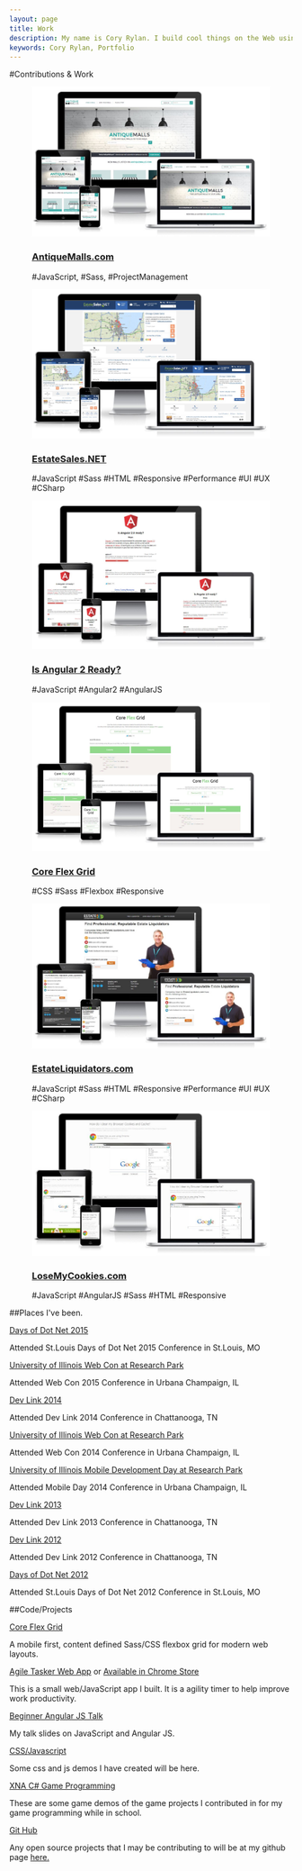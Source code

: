 ```yaml
---
layout: page
title: Work
description: My name is Cory Rylan. I build cool things on the Web using JavaScript and HTML5. Here is some of my work.
keywords: Cory Rylan, Portfolio
---
```


#Contributions & Work


<figure class="effeckt-caption" data-effeckt-type="quarter-slide-up" itemscope itemtype="http://schema.org/WebPage">
    <meta itemprop="contributor" content="Cory Rylan" />
    <meta itemprop="publisher" content="Vintage Software" />
    <img src="/assets/images/work/antiquemalls-com.jpg" alt="" class="full-width">
    <figcaption>
        <div class="effeckt-figcaption-wrap">
            <a href="https://www.antiquemalls.com" target="_blank" itemprop="url">
                <h3 itemprop="name">AntiqueMalls.com</h3>
            </a>
            <p itemprop="about">#JavaScript, #Sass, #ProjectManagement</p>
        </div>
    </figcaption>
</figure>

<figure class="effeckt-caption" data-effeckt-type="quarter-slide-up" itemscope itemtype="http://schema.org/WebPage">
    <meta itemprop="contributor" content="Cory Rylan" />
    <meta itemprop="publisher" content="Vintage Software" />
    <img src="/assets/images/work/estatesales-net.jpg" alt="" class="full-width">
    <figcaption>
        <div class="effeckt-figcaption-wrap">
            <a href="http://www.EstateSales.NET" target="_blank" itemprop="url">
                <h3 itemprop="name">EstateSales.NET</h3>
            </a>
            <p itemprop="about">#JavaScript #Sass #HTML #Responsive #Performance #UI #UX #CSharp</p>
        </div>
    </figcaption>
</figure>

<figure class="effeckt-caption" data-effeckt-type="quarter-slide-up" itemscope itemtype="http://schema.org/WebPage">
    <meta itemprop="contributor" content="Cory Rylan" />
    <meta itemprop="publisher" content="Cory Rylan" />
    <img src="/assets/images/work/angular2-ready.jpg" alt="" class="full-width">
    <figcaption>
        <div class="effeckt-figcaption-wrap">
            <a href="https://splintercode.github.io/is-angular-2-ready/" target="_blank" itemprop="url">
                <h3 itemprop="name">Is Angular 2 Ready?</h3>
            </a>
            <p itemprop="about">#JavaScript #Angular2 #AngularJS</p>
        </div>
    </figcaption>
</figure>

<figure class="effeckt-caption" data-effeckt-type="quarter-slide-up" itemscope itemtype="http://schema.org/WebPage">
    <meta itemprop="contributor" content="Cory Rylan" />
    <meta itemprop="publisher" content="Cory Rylan" />
    <img src="/assets/images/work/core-flex-grid.jpg" alt="" class="full-width">
    <figcaption>
        <div class="effeckt-figcaption-wrap">
            <a href="https://splintercode.github.io/core-flex-grid/" target="_blank" itemprop="url">
                <h3 itemprop="name">Core Flex Grid</h3>
            </a>
            <p itemprop="about">#CSS #Sass #Flexbox #Responsive</p>
        </div>
    </figcaption>
</figure>

<figure class="effeckt-caption" data-effeckt-type="quarter-slide-up" itemscope itemtype="http://schema.org/WebPage">
    <meta itemprop="contributor" content="Cory Rylan" />
    <meta itemprop="publisher" content="Vintage Software" />
    <img src="/assets/images/work/estateliquidators-com.jpg" alt="" class="full-width">
    <figcaption>
        <div class="effeckt-figcaption-wrap">
            <a href="http://www.estateliquidators.com" target="_blank" itemprop="url">
                <h3 itemprop="name">EstateLiquidators.com</h3>
            </a>
            <p itemprop="about">#JavaScript #Sass #HTML #Responsive #Performance #UI #UX #CSharp </p>
        </div>
    </figcaption>
</figure>

<figure class="effeckt-caption" data-effeckt-type="quarter-slide-up" itemscope itemtype="http://schema.org/WebPage">
    <meta itemprop="contributor" content="Cory Rylan" />
    <meta itemprop="publisher" content="Cory Rylan" />
    <img src="/assets/images/work/losemycookies-com.jpg" alt="" class="full-width">
    <figcaption>
        <div class="effeckt-figcaption-wrap">
            <a href="http://losemycookies.com" target="_blank" itemprop="url">
                <h3 itemprop="name">LoseMyCookies.com</h3>
            </a>
            <p itemprop="about">#JavaScript #AngularJS #Sass #HTML #Responsive</p>
        </div>
    </figcaption>
</figure>

##Places I've been.

<section itemscope itemtype="http://schema.org/Event">
    <a href="http://www.stldodn.com/" target="_blank"><span itemprop="name">Days of Dot Net 2015</span></a>
    <p>
        Attended St.Louis Days of Dot Net 2015 Conference in
        <span itemprop="location" itemscope itemtype="http://schema.org/Place">
            <meta itemprop="name" content="St. Louis" />
            <span itemprop="address" itemscope itemtype="http://schema.org/PostalAddress">
                <span itemprop="addressLocality">St.Louis</span>,
                <span itemprop="addressRegion">MO</span>
            </span>
        </span>
        <meta itemprop="startDate" content="2015-11-12">
        <meta itemprop="endDate" content="2015-11-14">
    </p>
</section>

<section itemscope itemtype="http://schema.org/Event">
    <a href="http://webcon.illinois.edu/" target="_blank"><span itemprop="name">University of Illinois Web Con at Research Park</span></a>
    <p>
        Attended Web Con 2015 Conference in
        <span itemprop="location" itemscope itemtype="http://schema.org/Place">
            <meta itemprop="name" content="University of Illinois Research Park" />
            <span itemprop="address" itemscope itemtype="http://schema.org/PostalAddress">
                <span itemprop="addressLocality">Urbana Champaign</span>,
                <span itemprop="addressRegion">IL</span>
            </span>
        </span>
        <meta itemprop="startDate" content="2014-04-29">
        <meta itemprop="endDate" content="2014-04-30">
    </p>
</section>

<section itemscope itemtype="http://schema.org/Event">
    <a href="http://www.devlink.net/" target="_blank"><span itemprop="name">Dev Link 2014</span></a>
    <p>
        Attended Dev Link 2014 Conference in
        <span itemprop="location" itemscope itemtype="http://schema.org/Place">
            <meta itemprop="name" content="Marriott Convention Center" />
            <span itemprop="address" itemscope itemtype="http://schema.org/PostalAddress">
                <span itemprop="addressLocality">Chattanooga</span>,
                <span itemprop="addressRegion">TN</span>
            </span>
        </span>
        <meta itemprop="startDate" content="2014-08-26">
        <meta itemprop="endDate" content="2014-08-29">
    </p>
</section>

<section itemscope itemtype="http://schema.org/Event">
    <a href="http://webcon.illinois.edu/" target="_blank"><span itemprop="name">University of Illinois Web Con at Research Park</span></a>
    <p>
        Attended Web Con 2014 Conference in
        <span itemprop="location" itemscope itemtype="http://schema.org/Place">
            <meta itemprop="name" content="University of Illinois Research Park" />
            <span itemprop="address" itemscope itemtype="http://schema.org/PostalAddress">
                <span itemprop="addressLocality">Urbana Champaign</span>,
                <span itemprop="addressRegion">IL</span>
            </span>
        </span>
        <meta itemprop="startDate" content="2014-04-27">
        <meta itemprop="endDate" content="2014-04-28">
    </p>
</section>

<section itemscope itemtype="http://schema.org/Event">
    <a href="http://researchpark.illinois.edu/mobile-development-day" target="_blank"><span itemprop="name">University of Illinois Mobile Development Day at Research Park</span></a>
    <p>
        Attended Mobile Day 2014 Conference in
        <span itemprop="location" itemscope itemtype="http://schema.org/Place">
            <meta itemprop="name" content="University of Illinois Research Park" />
            <span itemprop="address" itemscope itemtype="http://schema.org/PostalAddress">
                <span itemprop="addressLocality">Urbana Champaign</span>,
                <span itemprop="addressRegion">IL</span>
            </span>
        </span>
        <meta itemprop="startDate" content="2014-01-31">
        <meta itemprop="endDate" content="2014-01-31">
    </p>
</section>

<section itemscope itemtype="http://schema.org/Event">
    <a href="http://www.devlink.net/" target="_blank"><span itemprop="name">Dev Link 2013</span></a>
    <p>
        Attended Dev Link 2013 Conference in
        <span itemprop="location" itemscope itemtype="http://schema.org/Place">
            <meta itemprop="name" content="Marriott Convention Center" />
            <span itemprop="address" itemscope itemtype="http://schema.org/PostalAddress">
                <span itemprop="addressLocality">Chattanooga</span>,
                <span itemprop="addressRegion">TN</span>
            </span>
        </span>
        <meta itemprop="startDate" content="2013-08-28">
        <meta itemprop="endDate" content="2013-08-30">
    </p>
</section>

<section itemscope itemtype="http://schema.org/Event">
    <a href="http://www.devlink.net/" target="_blank"><span itemprop="name">Dev Link 2012</span></a>
    <p>
        Attended Dev Link 2012 Conference in
        <span itemprop="location" itemscope itemtype="http://schema.org/Place">
            <meta itemprop="name" content="Marriott Convention Center" />
            <span itemprop="address" itemscope itemtype="http://schema.org/PostalAddress">
                <span itemprop="addressLocality">Chattanooga</span>,
                <span itemprop="addressRegion">TN</span>
            </span>
        </span>
        <meta itemprop="startDate" content="2012-08-01">
        <meta itemprop="endDate" content="2012-08-01">
    </p>
</section>

<section itemscope itemtype="http://schema.org/Event">
    <a href="http://www.stldodn.com/" target="_blank"><span itemprop="name">Days of Dot Net 2012</span></a>
    <p>
        Attended St.Louis Days of Dot Net 2012 Conference in
        <span itemprop="location" itemscope itemtype="http://schema.org/Place">
            <meta itemprop="name" content="St. Louis" />
            <span itemprop="address" itemscope itemtype="http://schema.org/PostalAddress">
                <span itemprop="addressLocality">St.Louis</span>,
                <span itemprop="addressRegion">MO</span>
            </span>
        </span>
        <meta itemprop="startDate" content="2012-08-02">
        <meta itemprop="endDate" content="2012-08-04">
    </p>
</section>

##Code/Projects

<section itemscope itemtype="http://schema.org/Code">
    <a href="https://splintercode.github.io/core-flex-grid/" itemprop="url codeRepository" target="_blank"><span itemprop="name">Core Flex Grid</span></a>
    <p itemprop="about">A mobile first, content defined <span itemprop="programmingLanguage">Sass</span>/<span itemprop="programmingLanguage">CSS</span> flexbox grid for modern web layouts.</p>
    <meta itemprop="author" content="Cory Rylan" />
    <meta itemprop="publisher" content="Cory Rylan" />
</section>
<section itemscope itemtype="http://schema.org/Code">
    <a href="http://splintercode.github.io/agile-tasker/App" itemprop="codeRepository" target="_blank"><span itemprop="name">Agile Tasker Web App</span></a> or <a href="https://chrome.google.com/webstore/detail/agile-tasker/cekjaaigjecmnocinpmmnaiilnnlkpln" target="_blank" itemprop="url">Available in Chrome Store</a>
    <p itemprop="about">This is a small web/<span itemprop="programmingLanguage">JavaScript</span> app I built. It is a agility timer to help improve work productivity.</p>
    <meta itemprop="author" content="Cory Rylan" />
    <meta itemprop="publisher" content="Cory Rylan" />
</section>
<section itemscope itemtype="http://schema.org/Code">
    <a href="http://splintercode.github.io/angularjs-talk/Slides/" itemprop="codeRepository" target="_blank"><span itemprop="name">Beginner Angular JS Talk</span></a>
    <p itemprop="about">My talk slides on <span itemprop="programmingLanguage">JavaScript</span> and <span itemprop="programmingLanguage">Angular JS</span>.</p>
    <meta itemprop="author" content="Cory Rylan" />
    <meta itemprop="publisher" content="Cory Rylan" />
</section>
<section itemscope itemtype="http://schema.org/Code">
    <a href="http://codepen.io/splintercode" itemprop="url codeRepository"><span itemprop="name"><span itemprop="programmingLanguage">CSS</span>/<span itemprop="programmingLanguage">Javascript</span></span></a>
    <p itemprop="about">Some css and js demos I have created will be here.</p>
    <meta itemprop="author" content="Cory Rylan" />
    <meta itemprop="publisher" content="Cory Rylan" />
</section>
<section itemscope itemtype="http://schema.org/Code">
    <a href="/xna" itemprop="url codeRepository"><span itemprop="name">XNA <span itemprop="programmingLanguage">C#</span> Game Programming</span></a>
    <p itemprop="about">These are some game demos of the game projects I contributed in for my game programming while in school.</p>
    <meta itemprop="contributor" content="Cory Rylan" />
    <meta itemprop="publisher" content="Cory Rylan" />
</section>
<section itemscope itemtype="http://schema.org/Code">
    <a href="http://github.com/splintercode" itemprop="url codeRepository" target="_blank"><span itemprop="name">Git Hub</span></a>
    <p itemprop="about">Any open source projects that I may be contributing to will be at my github page <a href="http://github.com/splintercode" target="_blank">here.</a></p>
    <meta itemprop="contributor" content="Cory Rylan" />
    <meta itemprop="publisher" content="Cory Rylan" />
</section>
